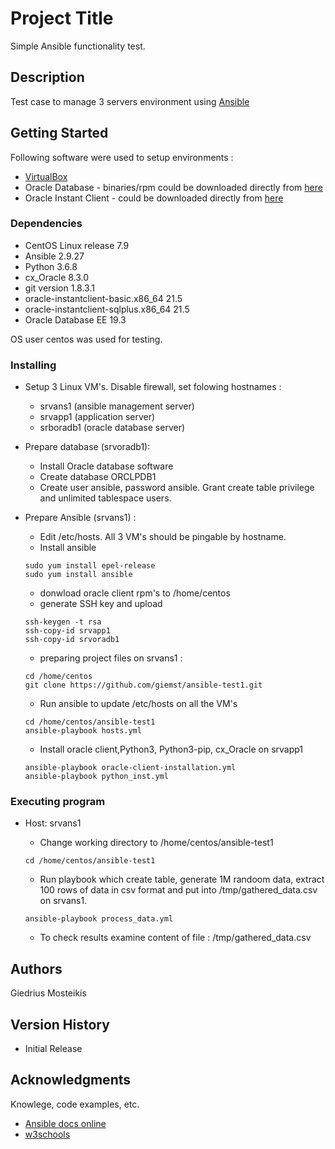 # Project Title

Simple Ansible functionality test.

## Description

Test case to manage 3 servers environment using [Ansible](https://www.ansible.com)

## Getting Started

Following software were used to setup environments :

* [VirtualBox](https://virtualbox.org)
* Oracle Database - binaries/rpm could be downloaded directly from [here](https://www.oracle.com/database/technologies/oracle19c-linux-downloads.html)
* Oracle Instant Client - could be downloaded directly from [here](https://www.oracle.com/database/technologies/instant-client/linux-x86-64-downloads.html)

### Dependencies

* CentOS Linux release 7.9
* Ansible 2.9.27
* Python 3.6.8
* cx_Oracle 8.3.0
* git version 1.8.3.1
* oracle-instantclient-basic.x86_64   21.5
* oracle-instantclient-sqlplus.x86_64 21.5
* Oracle Database EE 19.3

OS user centos was used for testing.

### Installing

* Setup 3 Linux VM's. Disable firewall, set folowing hostnames : 
    * srvans1 (ansible management server) 
    * srvapp1 (application server)
    * srboradb1 (oracle database server)

* Prepare database (srvoradb1):
    * Install Oracle database software
    * Create database ORCLPDB1
    * Create user ansible, password ansible. Grant create table privilege and unlimited tablespace users.

* Prepare Ansible (srvans1) :
    * Edit /etc/hosts. All 3 VM's should be pingable by hostname. 
    * Install ansible
    ``` 
    sudo yum install epel-release
    sudo yum install ansible
    ```    
    * donwload oracle client rpm's to /home/centos
    * generate SSH key and upload
    ```
    ssh-keygen -t rsa
    ssh-copy-id srvapp1
    ssh-copy-id srvoradb1
    ```
    * preparing project files on srvans1 :
    ```
    cd /home/centos
    git clone https://github.com/giemst/ansible-test1.git
    ```
    * Run ansible to update /etc/hosts on all the VM's
    ```
    cd /home/centos/ansible-test1
    ansible-playbook hosts.yml
    ```
    * Install oracle client,Python3, Python3-pip, cx_Oracle on srvapp1
    ```
    ansible-playbook oracle-client-installation.yml
    ansible-playbook python_inst.yml
    ```

### Executing program

* Host: srvans1

    * Change working directory to /home/centos/ansible-test1
    ```
    cd /home/centos/ansible-test1
    ```

    * Run playbook which create table, generate 1M randoom data, extract 100 rows of data in csv format and put into /tmp/gathered_data.csv on srvans1. 
    ```
    ansible-playbook process_data.yml
    ```
    * To check results examine content of file : /tmp/gathered_data.csv

## Authors

Giedrius Mosteikis

## Version History

  * Initial Release

## Acknowledgments

Knowlege, code examples, etc.
* [Ansible docs online](https://docs.ansible.com)
* [w3schools](https://www.w3schools.com)

